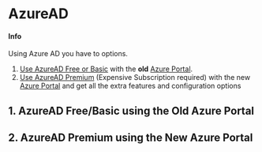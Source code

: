 # AzureAD

#### Info
Using Azure AD you have to options.
1. [Use AzureAD Free or Basic](#old-azure-guide) with the **old** [Azure Portal](https://manage.windowsazure.com).
2. [Use AzureAD Premium](#new-azure-guide) (Expensive Subscription required) with the new [Azure Portal](https://portal.azure.com) and get all the extra features and configuration options




 ## <a name="old-azure-portal"></a>  1. AzureAD Free/Basic using the Old Azure Portal


## <a name="old-azure-portal"></a>  2. AzureAD Premium using the New Azure Portal